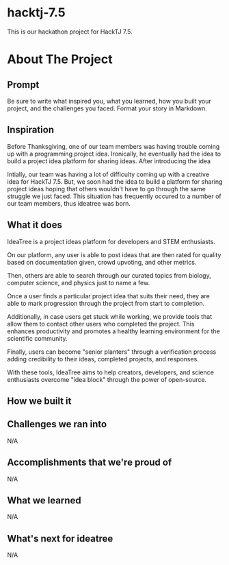 # hacktj-7.5
This is our hackathon project for HackTJ 7.5.

# About The Project

## Prompt
Be sure to write what inspired you, what you learned, how you built your project, and the challenges you faced. Format your story in Markdown.

## Inspiration
Before Thanksgiving, one of our team members was having trouble coming up with a programming project idea. Ironically, he eventually had the idea to build a project idea platform for sharing ideas. After introducing the idea

Intially, our team was having a lot of difficulty coming up with a creative idea for HackTJ 7.5. But, we soon had the idea to build a platform for sharing project ideas hoping that others wouldn't have to go through the same struggle we just faced. This situation has frequently occured to a number of our team members, thus ideatree was born.

## What it does
IdeaTree is a project ideas platform for developers and STEM enthusiasts.

On our platform, any user is able to post ideas that are then rated for quality based on documentation given, crowd upvoting, and other metrics.

Then, others are able to search through our curated topics from biology, computer science, and physics just to name a few. 

Once a user finds a particular project idea that suits their need, they are able to mark progression through the project from start to completion. 

Additionally, in case users get stuck while working, we provide tools that allow them to contact other users who completed the project. This enhances productivity and promotes a healthy learning environment for the scientific community.

Finally, users can become "senior planters" through a verification process adding credibility to their ideas, completed projects, and responses.

With these tools, IdeaTree aims to help creators, developers, and science enthusiasts overcome "idea block" through the power of open-source.

## How we built it


## Challenges we ran into
N/A

## Accomplishments that we're proud of
N/A

## What we learned
N/A

## What's next for ideatree
N/A
